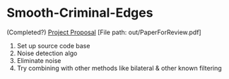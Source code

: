 # Smooth-Criminal-Edges

(Completed?) [Project Proposal](https://github.com/m-zaya/Smooth-Criminal-Edges/blob/main/out/PaperForReview.pdf) [File path: out/PaperForReview.pdf]

1. Set up source code base
2. Noise detection algo
3. Eliminate noise
4. Try combining with other methods like bilateral & other known filtering

